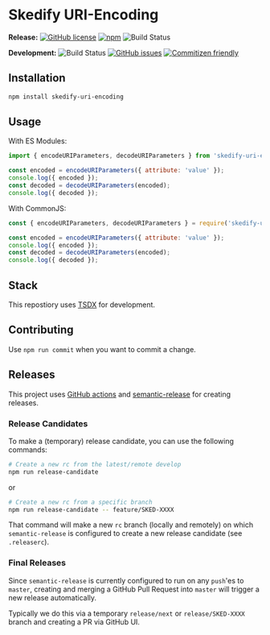 # Skedify URI-Encoding

**Release:**
[![GitHub license](https://img.shields.io/badge/license-MIT-blue.svg)](https://raw.githubusercontent.com/skedify/skedify-uri-encoding/develop/LICENSE)
[![npm](https://img.shields.io/npm/v/skedify-uri-encoding.svg?maxAge=2592000)](https://www.npmjs.com/package/skedify-uri-encoding)
![Build Status](https://github.com/skedify/pci-dss-sanitizer/actions/workflows/main.yml/badge.svg)

**Development:**
![Build Status](https://github.com/skedify/pci-dss-sanitizer/actions/workflows/main.yml/badge.svg?branch=develop)
[![GitHub issues](https://img.shields.io/github/issues/skedify/skedify-uri-encoding.svg)](https://github.com/skedify/skedify-uri-encoding/issues)
[![Commitizen friendly](https://img.shields.io/badge/commitizen-friendly-brightgreen.svg)](http://commitizen.github.io/cz-cli/)

## Installation

```bash
npm install skedify-uri-encoding
```

## Usage

With ES Modules:
```javascript
import { encodeURIParameters, decodeURIParameters } from 'skedify-uri-encoding';

const encoded = encodeURIParameters({ attribute: 'value' });
console.log({ encoded });
const decoded = decodeURIParameters(encoded);
console.log({ decoded });
```

With CommonJS:
```javascript
const { encodeURIParameters, decodeURIParameters } = require('skedify-uri-encoding');

const encoded = encodeURIParameters({ attribute: 'value' });
console.log({ encoded });
const decoded = decodeURIParameters(encoded);
console.log({ decoded });
``` 

## Stack

This repostiory uses [TSDX](https://tsdx.io/) for development.

## Contributing

Use `npm run commit` when you want to commit a change.

## Releases

This project uses [GitHub actions](https://docs.github.com/en/actions/reference) 
and [semantic-release](https://github.com/semantic-release/semantic-release) for creating releases.

### Release Candidates

To make a (temporary) release candidate, you can use the following commands:

```bash
# Create a new rc from the latest/remote develop
npm run release-candidate
```

or 

```bash
# Create a new rc from a specific branch
npm run release-candidate -- feature/SKED-XXXX
```

That command will make a new `rc` branch (locally and remotely) on which `semantic-release` is configured
to create a new release candidate (see `.releaserc`).

### Final Releases

Since `semantic-release` is currently configured to run on any `push`'es to `master`,
creating and merging a GitHub Pull Request into `master` will trigger a new release automatically.

Typically we do this via a temporary `release/next` or `release/SKED-XXXX` branch and creating a PR via GitHub UI.
